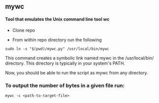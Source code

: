 ## mywc

#### Tool that emulates the Unix command line tool wc

- Clone repo

- From within repo directory run the following

```
sudo ln -s "$(pwd)/mywc.py" /usr/local/bin/mywc
```

This command creates a symbolic link named mywc in the /usr/local/bin/ directory. This directory is typically in your system's PATH.

Now, you should be able to run the script as mywc from any directory.

### To output the number of bytes in a given file run:

```
mywc -c <path-to-target-file>
```
